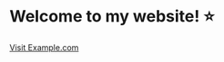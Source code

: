 
<html>
   <head>
      <meta http-equiv='cache-control' content='no-cache'> 
      <meta http-equiv='expires' content='0'> 
       <meta http-equiv='pragma' content='no-cache'>
    <title>My books</title>
   </head>
   <body>
      <h1>Welcome to my website! ⭐️</h1>
    <a href="https://github.com/enprojects/Books/blob/main/Cracking%20the%20Coding%20Interview%2C%206th%20Edition%20189.pdf">Visit Example.com</a>
   </body>
</html>


